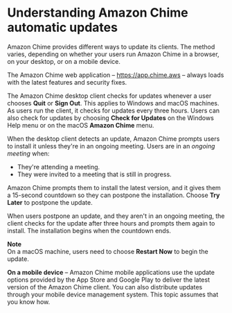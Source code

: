 # Understanding Amazon Chime automatic updates<a name="chime-auto-update"></a>

Amazon Chime provides different ways to update its clients\. The method varies, depending on whether your users run Amazon Chime in a browser, on your desktop, or on a mobile device\.

The Amazon Chime web application – [https://app\.chime\.aws](https://app.chime.aws) – always loads with the latest features and security fixes\.

The Amazon Chime desktop client checks for updates whenever a user chooses **Quit** or **Sign Out**\. This applies to Windows and macOS machines\. As users run the client, it checks for updates every three hours\. Users can also check for updates by choosing **Check for Updates** on the Windows Help menu or on the macOS **Amazon Chime** menu\.

 When the desktop client detects an update, Amazon Chime prompts users to install it unless they're in an ongoing meeting\. Users are in an *ongoing meeting* when: 
+ They're attending a meeting\.
+ They were invited to a meeting that is still in progress\.

Amazon Chime prompts them to install the latest version, and it gives them a 15\-second countdown so they can postpone the installation\. Choose **Try Later** to postpone the update\.

When users postpone an update, and they aren't in an ongoing meeting, the client checks for the update after three hours and prompts them again to install\. The installation begins when the countdown ends\. 

**Note**  
On a macOS machine, users need to choose **Restart Now** to begin the update\.

**On a mobile device** – Amazon Chime mobile applications use the update options provided by the App Store and Google Play to deliver the latest version of the Amazon Chime client\. You can also distribute updates through your mobile device management system\. This topic assumes that you know how\.